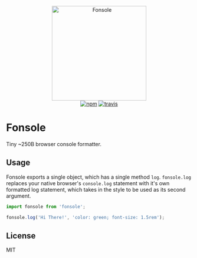 <p align="center">
<img src='http://emojione.com/wp-content/uploads/assets/emojis/1f916.svg' width="256" height="256" alt="Fonsole"/>
<br/>
<a href="https://www.npmjs.org/package/fonsole"><img src="https://img.shields.io/npm/v/fonsole.svg?style=flat" alt="npm"></a> <a href="https://travis-ci.org/ooade/fonsole"><img src="https://travis-ci.org/ooade/fonsole.svg?branch=master" alt="travis"></a>
</p>

# Fonsole

Tiny ~250B browser console formatter.

## Usage
Fonsole exports a single object, which has a single method `log`. `fonsole.log` replaces your native browser's `console.log` statement with it's own formatted log statement, which takes in the style to be used as its second argument.

```js
import fonsole from 'fonsole';

fonsole.log('Hi There!', 'color: green; font-size: 1.5rem');
```

## License
MIT
